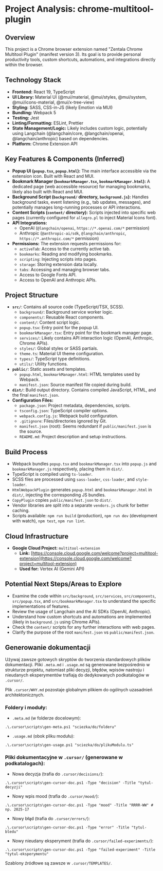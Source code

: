 # Project Analysis: chrome-multitool-plugin

## Overview

This project is a Chrome browser extension named "Zentala Chrome Multitool Plugin" (manifest version 3). Its goal is to provide personal productivity tools, custom shortcuts, automations, and integrations directly within the browser.

## Technology Stack

- **Frontend:** React 19, TypeScript
- **UI Library:** Material UI (@mui/material, @mui/styles, @mui/system, @mui/icons-material, @mui/x-tree-view)
- **Styling:** SASS, CSS-in-JS (likely Emotion via MUI)
- **Bundling:** Webpack 5
- **Testing:** Jest
- **Linting/Formatting:** ESLint, Prettier
- **State Management/Logic:** Likely includes custom logic, potentially using Langchain (@langchain/core, @langchain/openai, @langchain/anthropic) based on dependencies.
- **Platform:** Chrome Extension API

## Key Features & Components (Inferred)

- **Popup UI (`popup.tsx`, `popup.html`):** The main interface accessible via the extension icon. Built with React and MUI.
- **Bookmark Manager (`bookmarkManager.tsx`, `bookmarkManager.html`):** A dedicated page (web accessible resource) for managing bookmarks, likely also built with React and MUI.
- **Background Script (`background/` directory, `background.js`):** Handles background tasks, event listening (e.g., tab updates, messages), and potentially manages long-running processes or API interactions.
- **Content Scripts (`content/` directory):** Scripts injected into specific web pages (currently configured for `allegro.pl` to inject Material Icons font).
- **API Integrations:**
    - OpenAI (`@langchain/openai`, `https://*.openai.com/*` permission)
    - Anthropic (`@anthropic-ai/sdk`, `@langchain/anthropic`, `https://*.anthropic.com/*` permission)
- **Permissions:** The extension requests permissions for:
    - `activeTab`: Access to the currently active tab.
    - `bookmarks`: Reading and modifying bookmarks.
    - `scripting`: Injecting scripts into pages.
    - `storage`: Storing extension data locally.
    - `tabs`: Accessing and managing browser tabs.
    - Access to Google Fonts API.
    - Access to OpenAI and Anthropic APIs.

## Project Structure

- **`src/`**: Contains all source code (TypeScript/TSX, SCSS).
    - `background/`: Background service worker logic.
    - `components/`: Reusable React components.
    - `content/`: Content script logic.
    - `popup.tsx`: Entry point for the popup UI.
    - `bookmarkManager.tsx`: Entry point for the bookmark manager page.
    - `services/`: Likely contains API interaction logic (OpenAI, Anthropic, Chrome APIs).
    - `styles/`: Global styles or SASS partials.
    - `theme.ts`: Material UI theme configuration.
    - `types/`: TypeScript type definitions.
    - `utils/`: Utility functions.
- **`public/`**: Static assets and templates.
    - `popup.html`, `bookmarkManager.html`: HTML templates used by Webpack.
    - `manifest.json`: Source manifest file copied during build.
- **`dist/`**: Build output directory. Contains compiled JavaScript, HTML, and the final `manifest.json`.
- **Configuration Files:**
    - `package.json`: Project metadata, dependencies, scripts.
    - `tsconfig.json`: TypeScript compiler options.
    - `webpack.config.js`: Webpack build configuration.
    - `.gitignore`: Files/directories ignored by Git.
    - `manifest.json` (root): Seems redundant if `public/manifest.json` is the source.
    - `README.md`: Project description and setup instructions.

## Build Process

- Webpack bundles `popup.tsx` and `bookmarkManager.tsx` into `popup.js` and `bookmarkManager.js` respectively, placing them in `dist/`.
- TypeScript is compiled using `ts-loader`.
- SCSS files are processed using `sass-loader`, `css-loader`, and `style-loader`.
- `HtmlWebpackPlugin` generates `popup.html` and `bookmarkManager.html` in `dist/`, injecting the corresponding JS bundles.
- `CopyPlugin` copies `public/manifest.json` to `dist/`.
- Vendor libraries are split into a separate `vendors.js` chunk for better caching.
- Scripts available: `npm run build` (production), `npm run dev` (development with watch), `npm test`, `npm run lint`.

## Cloud Infrastructure

- **Google Cloud Project:** `multitool-extension`
  - **Link:** [https://console.cloud.google.com/welcome?project=multitool-extension](https://console.cloud.google.com/welcome?project=multitool-extension)
  - **Used for:** Vertex AI (Gemini API)

## Potential Next Steps/Areas to Explore

- Examine the code within `src/background`, `src/services`, `src/components`, `src/popup.tsx`, and `src/bookmarkManager.tsx` to understand the specific implementations of features.
- Review the usage of Langchain and the AI SDKs (OpenAI, Anthropic).
- Understand how custom shortcuts and automations are implemented (likely in `background.js` using Chrome APIs).
- Check the `content/` scripts for any further interactions with web pages.
- Clarify the purpose of the root `manifest.json` vs `public/manifest.json`.

## Generowanie dokumentacji

Używaj zawsze gotowych skryptów do tworzenia standardowych plików dokumentacji. Pliki `.meta.md` i `.usage.md` są generowane bezpośrednio w strukturze projektu, natomiast pliki decyzji, błędów, wpisów nastroju i nieudanych eksperymentów trafiają do dedykowanych podkatalogów w `.cursor/`.

Plik `.cursor/WHY.md` pozostaje globalnym plikiem do ogólnych uzasadnień architektonicznych.

### Foldery i moduły:

- `.meta.md` (w folderze docelowym):

```pwsh
.\.cursor\scripts\gen-meta.ps1 "sciezka/do/folderu"
```

- `.usage.md` (obok pliku modułu):

```pwsh
.\.cursor\scripts\gen-usage.ps1 "sciezka/do/plikuModulu.ts"
```

### Pliki dokumentacyjne w `.cursor/` (generowane w podkatalogach):

- Nowa decyzja (trafia do `.cursor/decisions/`):

```pwsh
.\.cursor\scripts\gen-cursor-doc.ps1 -Type "decision" -Title "tytul-decyzji"
```

- Nowy wpis mood (trafia do `.cursor/mood/`):

```pwsh
.\.cursor\scripts\gen-cursor-doc.ps1 -Type "mood" -Title "RRRR-WW" # np. 2025-17
```

- Nowy błąd (trafia do `.cursor/errors/`):

```pwsh
.\.cursor\scripts\gen-cursor-doc.ps1 -Type "error" -Title "tytul-bledu"
```

- Nowy nieudany eksperyment (trafia do `.cursor/failed-experiments/`):

```pwsh
.\.cursor\scripts\gen-cursor-doc.ps1 -Type "failed-experiment" -Title "tytul-eksperymentu"
```

Szablony źródłowe są zawsze w `.cursor/TEMPLATES/`. 